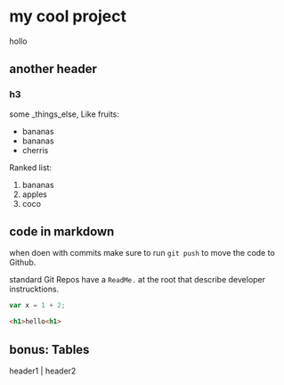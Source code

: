 # my cool project
hollo 

## another header

### h3

some _things_else, Like fruits:
* bananas
* bananas
* cherris

Ranked list:
1. bananas
2. apples
3. coco

## code in markdown

when doen with commits make sure to run `git push` to move the code to Github. 

standard Git Repos have a `ReadMe.` at the root that describe developer instrucktions. 

```js
var x = 1 + 2; 

```

```html
<h1>hello<h1>
```

## bonus: Tables

header1 | header2

